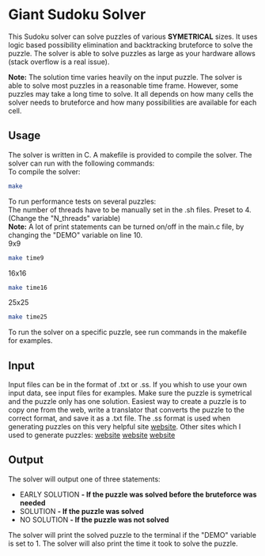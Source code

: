 # Giant Sudoku Solver
This Sudoku solver can solve puzzles of various **SYMETRICAL** sizes. It uses logic based possibility elimination and backtracking bruteforce to solve the puzzle. The solver is able to solve puzzles as large as your hardware allows (stack overflow is a real issue).

__Note:__ The solution time varies heavily on the input puzzle. The solver is able to solve most puzzles in a reasonable time frame. However, some puzzles may take a long time to solve. It all depends on how many cells the solver needs to bruteforce and how many possibilities are available for each cell.

## Usage
The solver is written in C. A makefile is provided to compile the solver. The solver can run with the following commands:  
To compile the solver:
```bash
make
```
To run performance tests on several puzzles:  
The number of threads have to be manually set in the .sh files. Preset to 4. (Change the "N_threads" variable)  
__Note:__ A lot of print statements can be turned on/off in the main.c file, by changing the "DEMO" variable on line 10.  
9x9
```bash
make time9
```
16x16
```bash
make time16
```
25x25
```bash
make time25
```

To run the solver on a specific puzzle, see run commands in the makefile for examples.

## Input
Input files can be in the format of .txt or .ss. If you whish to use your own input data, see input files for examples. Make sure the puzzle is symetrical and the puzzle only has one solution. Easiest way to create a puzzle is to copy one from the web, write a translator that converts the puzzle to the correct format, and save it as a .txt file. The .ss format is used when generating puzzles on this very helpful site [website](https://kjell.haxx.se/sudoku/).
Other sites which I used to generate puzzles:
[website](http://www.sudoku-download.net/sudoku_64x64.php)
[website](https://sudokugeant.cabanova.com/sudoku.html)
[website](https://sudokugeant.cabanova.com/)

## Output
The solver will output one of three statements:
- EARLY SOLUTION __- If the puzzle was solved before the bruteforce was needed__
- SOLUTION __- If the puzzle was solved__
- NO SOLUTION __- If the puzzle was not solved__

The solver will print the solved puzzle to the terminal if the "DEMO" variable is set to 1. The solver will also print the time it took to solve the puzzle.
